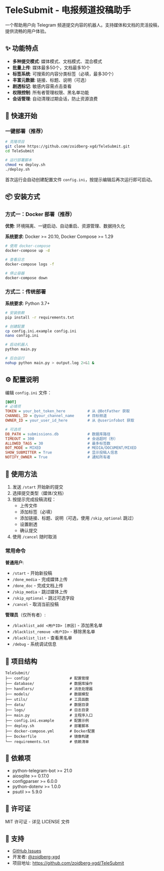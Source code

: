 # TeleSubmit - 电报频道投稿助手

一个帮助用户向 Telegram 频道提交内容的机器人。支持媒体和文档的灵活投稿，提供流畅的用户体验。

## ✨ 功能特点

- **多种提交模式**: 媒体模式、文档模式、混合模式
- **批量上传**: 媒体最多50个，文档最多10个
- **标签系统**: 可搜索的内容分类标签（必填，最多30个）
- **丰富元数据**: 链接、标题、说明（可选）
- **剧透标记**: 敏感内容需点击查看
- **权限控制**: 所有者管理权限、黑名单功能
- **会话管理**: 自动清理过期会话，防止资源浪费

## 🚀 快速开始

### 一键部署（推荐）

```bash
# 克隆项目
git clone https://github.com/zoidberg-xgd/TeleSubmit.git
cd TeleSubmit

# 运行部署脚本
chmod +x deploy.sh
./deploy.sh
```

首次运行会自动创建配置文件 `config.ini`，按提示编辑后再次运行即可启动。

## 📦 安装方式

### 方式一：Docker 部署（推荐）

**优势**: 环境隔离、一键启动、自动重启、资源管理、数据持久化

**系统要求**: Docker >= 20.10, Docker Compose >= 1.29

```bash
# 使用 docker-compose
docker-compose up -d

# 查看日志
docker-compose logs -f

# 停止容器
docker-compose down
```

### 方式二：传统部署

**系统要求**: Python 3.7+

```bash
# 安装依赖
pip install -r requirements.txt

# 创建配置
cp config.ini.example config.ini
nano config.ini

# 启动机器人
python main.py

# 后台运行
nohup python main.py > output.log 2>&1 &
```

## ⚙️ 配置说明

编辑 `config.ini` 文件：

```ini
[BOT]
# 必填项
TOKEN = your_bot_token_here          # 从 @BotFather 获取
CHANNEL_ID = @your_channel_name      # 目标频道
OWNER_ID = your_user_id_here         # 从 @userinfobot 获取

# 可选项
DB_PATH = submissions.db             # 数据库路径
TIMEOUT = 300                        # 会话超时（秒）
ALLOWED_TAGS = 30                    # 最多标签数
BOT_MODE = MIXED                     # MEDIA/DOCUMENT/MIXED
SHOW_SUBMITTER = True                # 显示投稿人信息
NOTIFY_OWNER = True                  # 通知所有者
```

## 📖 使用方法

1. 发送 `/start` 开始新的提交
2. 选择提交类型（媒体/文档）
3. 按提示完成投稿流程：
   - 上传文件
   - 添加标签（必填）
   - 添加链接、标题、说明（可选，使用 `/skip_optional` 跳过）
   - 设置剧透
   - 确认提交
4. 使用 `/cancel` 随时取消

### 常用命令

**普通用户**:
- `/start` - 开始新投稿
- `/done_media` - 完成媒体上传
- `/done_doc` - 完成文档上传
- `/skip_media` - 跳过媒体上传
- `/skip_optional` - 跳过可选字段
- `/cancel` - 取消当前投稿

**管理员**（仅所有者）:
- `/blacklist_add <用户ID> [原因]` - 添加黑名单
- `/blacklist_remove <用户ID>` - 移除黑名单
- `/blacklist_list` - 查看黑名单
- `/debug` - 系统调试信息


## 📁 项目结构

```
TeleSubmit/
├── config/                  # 配置管理
├── database/                # 数据库操作
├── handlers/                # 消息处理器
├── models/                  # 数据模型
├── utils/                   # 工具函数
├── data/                    # 数据目录
├── logs/                    # 日志目录
├── main.py                  # 主程序入口
├── config.ini.example       # 配置示例
├── deploy.sh                # 部署脚本
├── docker-compose.yml       # Docker配置
├── Dockerfile               # 镜像构建
└── requirements.txt         # 依赖清单
```

## 📝 依赖项

- python-telegram-bot >= 21.0
- aiosqlite >= 0.17.0
- configparser >= 6.0.0
- python-dotenv >= 1.0.0
- psutil >= 5.9.0

## 📄 许可证

MIT 许可证 - 详见 LICENSE 文件

## 💬 支持

- [GitHub Issues](https://github.com/zoidberg-xgd/TeleSubmit/issues)
- 开发者: [@zoidberg-xgd](https://github.com/zoidberg-xgd)
- 项目地址: https://github.com/zoidberg-xgd/TeleSubmit
